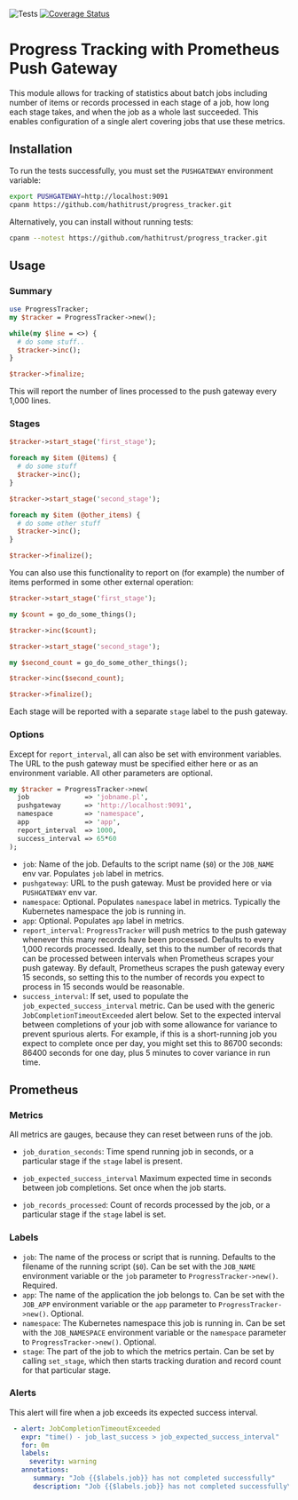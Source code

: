 ![Tests](https://github.com/hathitrust/feed/actions/workflows/ci.yml/badge.svg)
[![Coverage Status](https://coveralls.io/repos/github/hathitrust/progress_tracker/badge.svg?branch=main)](https://coveralls.io/github/hathitrust/progress_tracker?branch=main)

# Progress Tracking with Prometheus Push Gateway

This module allows for tracking of statistics about batch jobs including number
of items or records processed in each stage of a job, how long each stage
takes, and when the job as a whole last succeeded. This enables configuration
of a single alert covering jobs that use these metrics.

## Installation

To run the tests successfully, you must set the `PUSHGATEWAY` environment variable:
```bash
export PUSHGATEWAY=http://localhost:9091
cpanm https://github.com/hathitrust/progress_tracker.git
```

Alternatively, you can install without running tests:
```bash
cpanm --notest https://github.com/hathitrust/progress_tracker.git
```

## Usage

### Summary

```perl
use ProgressTracker;
my $tracker = ProgressTracker->new();

while(my $line = <>) {
  # do some stuff..
  $tracker->inc();
}

$tracker->finalize;
```

This will report the number of lines processed to the push gateway every 1,000
lines.

### Stages

```perl
$tracker->start_stage('first_stage');

foreach my $item (@items) {
  # do some stuff
  $tracker->inc();
}

$tracker->start_stage('second_stage');

foreach my $item (@other_items) {
  # do some other stuff
  $tracker->inc();
}

$tracker->finalize();
```

You can also use this functionality to report on (for example) the number of
items performed in some other external operation:

```perl
$tracker->start_stage('first_stage');

my $count = go_do_some_things();

$tracker->inc($count);

$tracker->start_stage('second_stage');

my $second_count = go_do_some_other_things();

$tracker->inc($second_count);

$tracker->finalize();
```

Each stage will be reported with a separate `stage` label to the push gateway.

### Options

Except for `report_interval`, all can also be set with environment variables.
The URL to the push gateway must be specified either here or as an environment
variable. All other parameters are optional.

```perl
my $tracker = ProgressTracker->new(
  job              => 'jobname.pl',
  pushgateway      => 'http://localhost:9091',
  namespace        => 'namespace',
  app              => 'app',
  report_interval  => 1000,
  success_interval => 65*60
);

```

* `job`: Name of the job. Defaults to the script name (`$0`) or the `JOB_NAME` env var. Populates `job` label in metrics.
* `pushgateway`: URL to the push gateway. Must be provided here or via `PUSHGATEWAY` env var.
* `namespace`: Optional. Populates `namespace` label in metrics. Typically the Kubernetes namespace the job is running in.
* `app`: Optional. Populates `app` label in metrics.
* `report_interval`: `ProgressTracker` will push metrics to the push gateway whenever this many records have been processed. Defaults to every 1,000 records processed. Ideally, set this to the number of records that can be processed between intervals when Prometheus scrapes your push gateway. By default, Prometheus scrapes the push gateway every 15 seconds, so setting this to the number of records you expect to process in 15 seconds would be reasonable.
* `success_interval`: If set, used to populate the `job_expected_success_interval` metric. Can be used with the generic `JobCompletionTimeoutExceeded` alert below. Set to the expected interval between completions of your job with some allowance for variance to prevent spurious alerts. For example, if this is a short-running job you expect to complete once per day, you might set this to 86700 seconds: 86400 seconds for one day, plus 5 minutes to cover variance in run time.

## Prometheus

### Metrics

All metrics are gauges, because they can reset between runs of the job.

* `job_duration_seconds`: Time spend running job in seconds, or a particular stage if the `stage` label is present.

* `job_expected_success_interval` Maximum expected time in seconds between job completions. Set once when the job starts.

* `job_records_processed`: Count of records processed by the job, or a particular stage if the `stage` label is set.

### Labels

* `job`: The name of the process or script that is running. Defaults to the filename of the running script (`$0`). Can be set with the `JOB_NAME` environment variable or the `job` parameter to `ProgressTracker->new()`. Required.
* `app`: The name of the application the job belongs to. Can be set with the `JOB_APP` environment variable or the `app` parameter to `ProgressTracker->new()`. Optional.
* `namespace`: The Kubernetes namespace this job is running in. Can be set with the `JOB_NAMESPACE` environment variable or the `namespace` parameter to `ProgressTracker->new()`. Optional.
* `stage`: The part of the job to which the metrics pertain. Can be set by calling `set_stage`, which then starts tracking duration and record count for that particular stage.


### Alerts

This alert will fire when a job exceeds its expected success interval.

```yaml
 - alert: JobCompletionTimeoutExceeded
   expr: "time() - job_last_success > job_expected_success_interval"
   for: 0m
   labels:
     severity: warning
   annotations:
      summary: "Job {{$labels.job}} has not completed successfully"
      description: "Job {{$labels.job}} has not completed successfully\n  VALUE = {{ $value }}\n  LABELS = {{ $labels }}"
```




